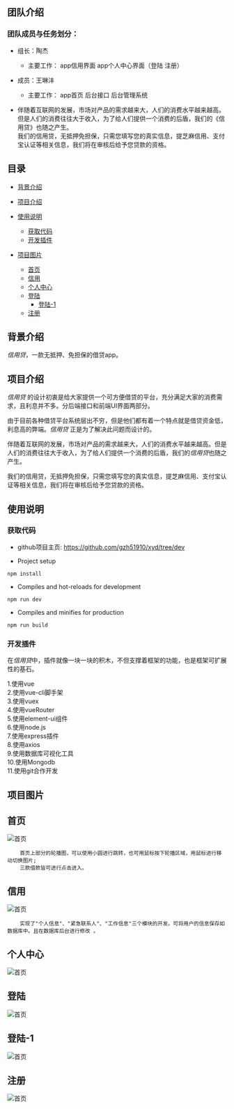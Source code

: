 ## 团队介绍
### 团队成员与任务划分：
* 组长：陶杰
    
    * 主要工作： app信用界面 app个人中心界面（登陆 注册） 

* 成员：王琳沣
    
    * 主要工作： app首页 后台接口 后台管理系统

* 伴随着互联网的发展，市场对产品的需求越来大，人们的消费水平越来越高。但是人们的消费往往大于收入，为了给人们提供一个消费的后盾，我们的《信用贷》也随之产生。<br>我们的信用贷，无抵押免担保，只需您填写您的真实信息，提芝麻信用、支付宝认证等相关信息，我们将在审核后给予您贷款的资格。

## 目录
* [背景介绍](#背景介绍)
* [项目介绍](#项目介绍)
* [使用说明](#使用说明)
  * [获取代码](#获取代码)
  * [开发插件](#开发插件)

* [项目图片](#项目图片)
  * [首页](#首页)
  * [信用](#信用)
  * [个人中心](#个人中心)
  * [登陆](#登陆)
    * [登陆-1](#登陆-1) 
  * [注册](#注册)


  
<a name="背景介绍"></a>
## 背景介绍

*信用贷*，一款无抵押、免担保的借贷app。

<a name="项目介绍"></a>
## 项目介绍

*信用贷* 的设计初衷是给大家提供一个可方便借贷的平台，充分满足大家的消费需求，且利息并不多。分后端接口和前端UI界面两部分。<br>

由于目前各种借贷平台系统层出不穷，但是他们都有着一个特点就是借贷资金低，利息高的弊端。*信用贷*  正是为了解决此问题而设计的。

伴随着互联网的发展，市场对产品的需求越来大，人们的消费水平越来越高。但是人们的消费往往大于收入，为了给人们提供一个消费的后盾，我们的*信用贷*也随之产生。<br>

我们的信用贷，无抵押免担保，只需您填写您的真实信息，提芝麻信用、支付宝认证等相关信息，我们将在审核后给予您贷款的资格。

<a name="使用说明"></a>
## 使用说明

<a name="获取代码"></a>
### 获取代码

* github项目主页: <https://github.com/gzh51910/xyd/tree/dev>


* Project setup
```
npm install
```

* Compiles and hot-reloads for development
```
npm run dev
```

* Compiles and minifies for production
```
npm run build
```
   
<a name="开发插件"></a>
### 开发插件

在*信用贷*中，插件就像一块一块的积木，不但支撑着框架的功能，也是框架可扩展性的基石。

1.使用vue<br>
2.使用vue-cli脚手架<br>
3.使用vuex<br>
4.使用vueRouter<br>
5.使用element-ui组件<br>
6.使用node.js<br>
7.使用express插件<br>
8.使用axios<br>
9.使用数据库可视化工具<br>
10.使用Mongodb<br>
11.使用git合作开发


<a name="项目图片"></a>
## 项目图片

<a name="首页"></a>
## 首页
![首页](./img/首页.png)
```
    首页上部分的轮播图，可以使用小圆进行跳转，也可用鼠标按下轮播区域，用鼠标进行移动切换图片;
    三款借款皆可进行点击进入。
```

<a name="信用"></a>
## 信用
![首页](./img/信用.png)
```
    实现了"个人信息"、"紧急联系人"、"工作信息"三个模块的开发。可将用户的信息保存如数据库中。且在数据库后台进行修改 。
```

<a name="个人中心"></a>
## 个人中心
![首页](./img/个人中心.png)


<a name="登陆"></a>
## 登陆
![首页](./img/登陆.png)

<a name="登陆-1"></a>
## 登陆-1
![首页](./img/登陆-1.png)


<a name="注册"></a>
## 注册
![首页](./img/注册.png)